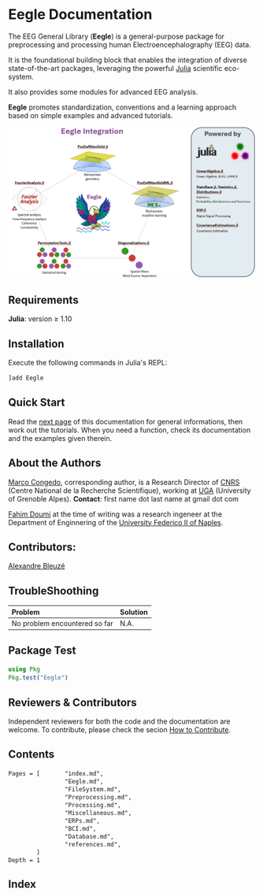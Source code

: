 # Eegle Documentation
The EEG General Library (**Eegle**) is a general-purpose package for
preprocessing and processing human Electroencephalography (EEG) data.

It is the foundational building block that enables the integration of diverse
state-of-the-art packages, leveraging the powerful [Julia](https://julialang.org/) scientific eco-system.

It also provides some modules for advanced EEG analysis.

**Eegle** promotes standardization, conventions and a learning approach based on simple examples and advanced tutorials.

![Figure 1](assets/Fig1_index.png)

## Requirements 

**Julia**: version ≥ 1.10

## Installation

Execute the following commands in Julia's REPL:

```julia
]add Eegle
```

## Quick Start
Read the [next page](@ref "Eegle") of this documentation for general informations, then work out the tutorials.
When you need a function, check its documentation and the examples given therein.

## About the Authors

[Marco Congedo](https://sites.google.com/site/marcocongedo), corresponding author, is a Research Director of [CNRS](http://www.cnrs.fr/en) (Centre National de la Recherche Scientifique), working at [UGA](https://www.univ-grenoble-alpes.fr/english/) (University of Grenoble Alpes). **Contact**: first name dot last name at gmail dot com

[Fahim Doumi](https://www.linkedin.com/in/fahim-doumi-4888a9251/?locale=fr_FR) at the time of writing was a research ingeneer at the Department of Enginnering of the [University Federico II of Naples](https://www.unina.it/en_GB/home).

## Contributors: 

[Alexandre Bleuzé](https://www.linkedin.com/in/alexandre-bleuz%C3%A9-069b37154/)

## TroubleShoothing
| Problem   | Solution |
|:----------|:----------|
| No problem encountered so far |  N.A.|

## Package Test

```julia
using Pkg
Pkg.test("Eegle")
```

## Reviewers & Contributors

Independent reviewers for both the code and the documentation are welcome.
To contribute, please check the secion [How to Contribute](@ref).

## Contents

```@contents
Pages = [       "index.md",
                "Eegle.md",
                "FileSystem.md",
                "Preprocessing.md",
                "Processing.md",
                "Miscellaneous.md",
                "ERPs.md",
                "BCI.md",
                "Database.md",
				"references.md",
		]
Depth = 1
```

## Index

```@index
```
